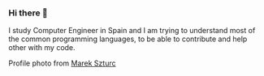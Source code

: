 ### Hi there 👋
I study Computer Engineer in Spain and I am trying to understand most of the common programming languages, to be able to contribute and help other with my code.

Profile photo from [Marek Szturc](https://unsplash.com/es/fotos/CKKrkekAU4E) 
<!--
**DeltaVeintiuno/DeltaVeintiuno** is a ✨ _special_ ✨ repository because its `README.md` (this file) appears on your GitHub profile.

Here are some ideas to get you started:

- 🔭 I’m currently working on a private project involving OSs
- 🌱 I’m currently learning Java and C

- 
-->
